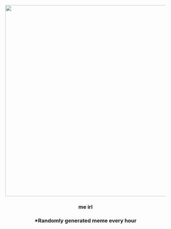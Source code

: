 <p align="center">
        <img src="https://i.redd.it/hxzjzl67yvj91.jpg" width="600" height="600">
        </p>
        <h3 align="center">me irl</h3>
        <h3 align="center">*Randomly generated meme every hour</h3>
    